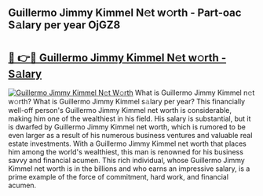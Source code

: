 ## Guillermo Jimmy Kimmel N𝚎t w𝚘rth - Part-oac S𝚊lary per year OjGZ8

# <h2><a href="http://gc0dvbl.nevu.top/?p=Guillermo+Jimmy+Kimmel">🔗 👉🔴 Guillermo Jimmy Kimmel N𝚎t w𝚘rth - S𝚊lary</a></h2>

[![Guillermo Jimmy Kimmel N𝚎t W𝚘rth](https://i.imgur.com/Oavwk0R.jpeg)](http://gc0dvbl.nevu.top/?p=Guillermo+Jimmy+Kimmel)
What is Guillermo Jimmy Kimmel n𝚎t w𝚘rth? What is Guillermo Jimmy Kimmel s𝚊lary per year?
This financially well-off person's Guillermo Jimmy Kimmel net worth is considerable, making him one of the wealthiest in his field. His salary is substantial, but it is dwarfed by Guillermo Jimmy Kimmel net worth, which is rumored to be even larger as a result of his numerous business ventures and valuable real estate investments. With a Guillermo Jimmy Kimmel net worth that places him among the world's wealthiest, this man is renowned for his business savvy and financial acumen. This rich individual, whose Guillermo Jimmy Kimmel net worth is in the billions and who earns an impressive salary, is a prime example of the force of commitment, hard work, and financial acumen.

